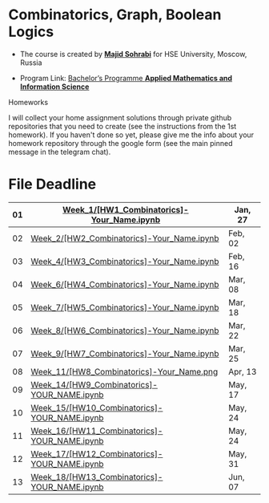 # Combinatorics, Graph, Boolean Logics

- The course is created by [**Majid Sohrabi**](https://www.hse.ru/en/org/persons/401648437) for HSE University, Moscow, Russia

- Program Link: [Bachelor’s Programme **Applied Mathematics and Information Science**](https://www.hse.ru/en/ba/ami/)

Homeworks

I will collect your home assignment solutions through private github repositories that you need to create (see the instructions from the 1st homework). If you haven't done so yet, please give me the info about your homework repository through the google form (see the main pinned message in the telegram chat).

#	File	Deadline

| 01 | [Week_1/[HW1_Combinatorics]-Your_Name.ipynb](Week_1/[HW1_Combinatorics]-Your_Name.ipynb) | Jan, 27 |
| -- | ------------------------| ------- |
| 02 | [Week_2/[HW2_Combinatorics]-Your_Name.ipynb](Week_2/[HW2_Combinatorics]-Your_Name.ipynb) | Feb, 02 | 
| 03 | [Week_4/[HW3_Combinatorics]-Your_Name.ipynb](Week_4/[HW3_Combinatorics]-Your_Name.ipynb) | Feb, 16 |
| 04 | [Week_6/[HW4_Combinatorics]-Your_Name.ipynb](Week_6/[HW4_Combinatorics]-Your_Name.ipynb) | Mar, 08 |
| 05 | [Week_7/[HW5_Combinatorics]-Your_Name.ipynb](Week_7/[HW5_Combinatorics]-Your_Name.ipynb) | Mar, 18 |
| 06 | [Week_8/[HW6_Combinatorics]-Your_Name.ipynb](Week_8/[HW6_Combinatorics]-Your_Name.ipynb) | Mar, 22 |
| 07 | [Week_9/[HW7_Combinatorics]-Your_Name.ipynb](Week_9/[HW7_Combinatorics]-Your_Name.ipynb) | Mar, 25 |
| 08 | [Week_11/[HW8_Combinatorics]-Your_Name.png](Week_11/[HW8_Combinatorics]-Your_Name.png) | Apr, 13 |
| 09 | [Week_14/[HW9_Combinatorics]-YOUR_NAME.ipynb](Week_14/[HW9_Combinatorics]-YOUR_NAME.ipynb) | May, 17 |
| 10 | [Week_15/[HW10_Combinatorics]-YOUR_NAME.ipynb](Week_15/[HW10_Combinatorics]-YOUR_NAME.ipynb) | May, 24 |
| 11 | [Week_16/[HW11_Combinatorics]-YOUR_NAME.ipynb](Week_16/[HW11_Combinatorics]-YOUR_NAME.ipynb) | May, 24 |
| 12 | [Week_17/[HW12_Combinatorics]-YOUR_NAME.ipynb](Week_17/[HW12_Combinatorics]-YOUR_NAME.ipynb) | May, 31 |
| 13 | [Week_18/[HW13_Combinatorics]-YOUR_NAME.ipynb](Week_18/[HW13_Combinatorics]-YOUR_NAME.ipynb) | Jun, 07 |
